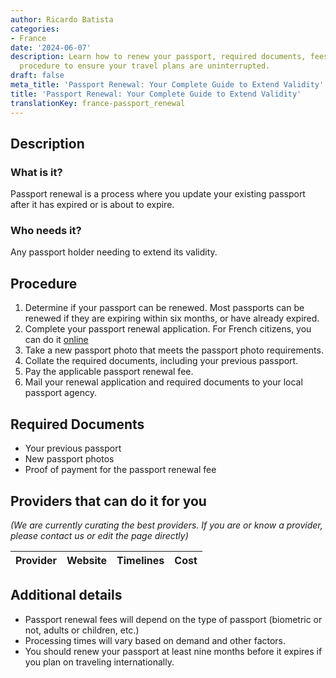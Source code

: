 ```yaml
---
author: Ricardo Batista
categories:
- France
date: '2024-06-07'
description: Learn how to renew your passport, required documents, fees, and step-by-step
  procedure to ensure your travel plans are uninterrupted.
draft: false
meta_title: 'Passport Renewal: Your Complete Guide to Extend Validity'
title: 'Passport Renewal: Your Complete Guide to Extend Validity'
translationKey: france-passport_renewal
---
```


## Description
### What is it?
Passport renewal is a process where you update your existing passport after it has expired or is about to expire.

### Who needs it?
Any passport holder needing to extend its validity.

## Procedure
1. Determine if your passport can be renewed. Most passports can be renewed if they are expiring within six months, or have already expired.
2. Complete your passport renewal application. For French citizens, you can do it [online](https://www.service-public.fr/)
3. Take a new passport photo that meets the passport photo requirements.
4. Collate the required documents, including your previous passport.
5. Pay the applicable passport renewal fee.
6. Mail your renewal application and required documents to your local passport agency.

## Required Documents
- Your previous passport
- New passport photos
- Proof of payment for the passport renewal fee

## Providers that can do it for you

_(We are currently curating the best providers. If you are or know a provider, please contact us or edit the page directly)_

| Provider        |     Website     |     Timelines    |       Cost      |
| --------------- | --------------- |  :-------------: | :-------------: |

## Additional details
- Passport renewal fees will depend on the type of passport (biometric or not, adults or children, etc.)
- Processing times will vary based on demand and other factors.
- You should renew your passport at least nine months before it expires if you plan on traveling internationally.